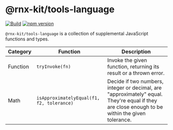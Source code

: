 # @rnx-kit/tools-language

[![Build](https://github.com/microsoft/rnx-kit/actions/workflows/build.yml/badge.svg)](https://github.com/microsoft/rnx-kit/actions/workflows/build.yml)
[![npm version](https://img.shields.io/npm/v/@rnx-kit/tools-language)](https://www.npmjs.com/package/@rnx-kit/tools-language)

`@rnx-kit/tools-language` is a collection of supplemental JavaScript functions
and types.

| Category | Function                                  | Description                                                                                                                                    |
| -------- | ----------------------------------------- | ---------------------------------------------------------------------------------------------------------------------------------------------- |
| Function | `tryInvoke(fn)`                           | Invoke the given function, returning its result or a thrown error.                                                                             |
| Math     | `isApproximatelyEqual(f1, f2, tolerance)` | Decide if two numbers, integer or decimal, are "approximately" equal. They're equal if they are close enough to be within the given tolerance. |
